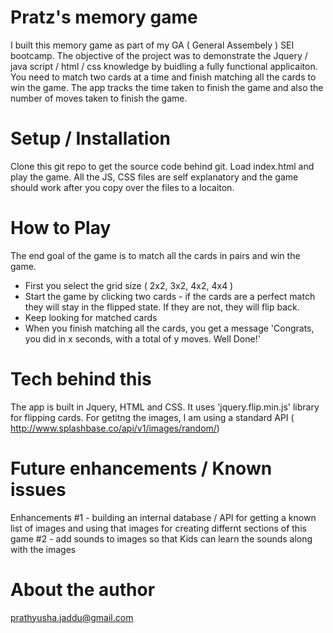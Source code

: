 # Pratz's memory game 

I built this memory game as part of my GA ( General Assembely ) SEI bootcamp. The objective of the project was to demonstrate the Jquery / java script / html / css knowledge by buidling a fully functional applicaiton. You need to match two cards at a time and finish matching all the cards to win the game. The app tracks the time taken to finish the game and also the number of moves taken to finish the game.

# Setup / Installation

Clone this git repo to get the source code behind git. Load index.html and play the game.
All the JS, CSS files are self explanatory and the game should work after you copy over the files to a locaiton.

# How to Play

The end goal of the game is to match all the cards in pairs and win the game.

 - First you select the grid size ( 2x2, 3x2, 4x2, 4x4 )
 - Start the game by clicking two cards - if the cards are a perfect match they will stay in the flipped state. If they are not, they will flip back.
 - Keep looking for matched cards
 - When you finish matching all the cards, you get a message 'Congrats, you did in x seconds, with a total of y moves. Well Done!'


# Tech behind this
The app is built in Jquery, HTML and CSS. It uses 'jquery.flip.min.js' library for flipping cards. For getitng the images, I am using a standard API ( http://www.splashbase.co/api/v1/images/random/)

# Future enhancements / Known issues

Enhancements
#1 - building an internal database / API for getting a known list of images and using that images for creating differnt sections of this game
#2 - add sounds to images so that Kids can learn the sounds along with the images


# About the author

prathyusha.jaddu@gmail.com
